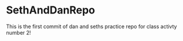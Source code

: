 # SethAndDanRepo
This is the first commit of dan and seths practice repo for class activty number 2!
